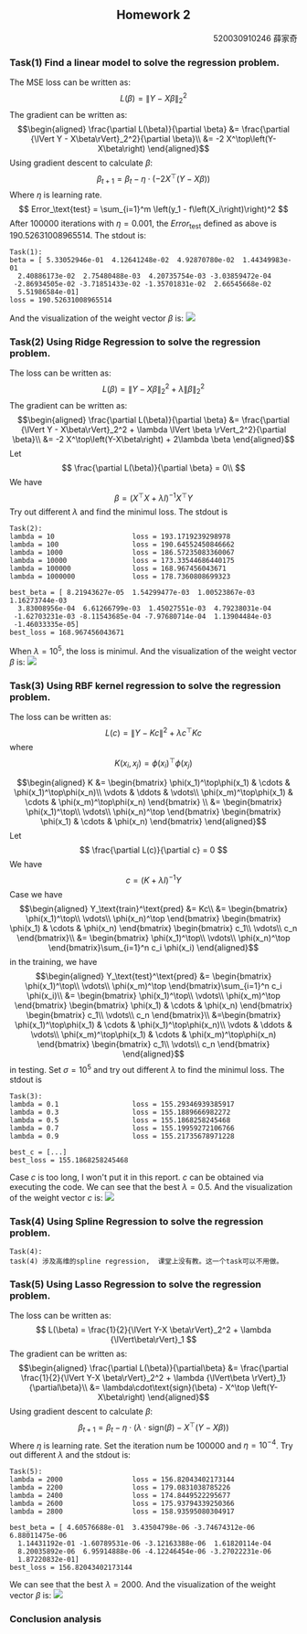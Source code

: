 <center><h2>Homework 2</h2></center>
<div align=right>520030910246 薛家奇</div>

### Task(1) Find a linear model to solve the regression problem.
The MSE loss can be written as:
$$
L(\beta) = {\lVert Y - X\beta\rVert}_2^2
$$
The gradient can be written as:
$$\begin{aligned}
    \frac{\partial L(\beta)}{\partial \beta} &= \frac{\partial {\lVert Y - X\beta\rVert}_2^2}{\partial \beta}\\
    &= -2 X^\top\left(Y-X\beta\right)
\end{aligned}$$
Using gradient descent to calculate $\beta$:
$$
\beta_{t+1} = \beta_t - \eta\cdot\left(-2 X^\top\left(Y-X\beta\right)\right)
$$
Where $\eta$ is learning rate.
$$
Error_\text{test} = \sum_{i=1}^m \left(y_1 - f\left(X_i\right)\right)^2
$$
After $100000$ iterations with $\eta = 0.001$, the $Error_\text{test}$ defined as above is $190.52631008965514$.
The stdout is:
```text
Task(1):
beta = [ 5.33052946e-01  4.12641248e-02  4.92870780e-02  1.44349983e-01
  2.40886173e-02  2.75480488e-03  4.20735754e-03 -3.03859472e-04       
 -2.86934505e-02 -3.71851433e-02 -1.35701831e-02  2.66545668e-02       
  5.51986584e-01]
loss = 190.52631008965514
```
And the visualization of the weight vector $\beta$ is: 
![](./hw2/assets/task1.svg)
### Task(2) Using Ridge Regression to solve the regression problem.
The loss can be written as:
$$
L(\beta) = {\lVert Y - X\beta\rVert}_2^2 + \lambda \lVert \beta \rVert _2^2
$$
The gradient can be written as:
$$\begin{aligned}
    \frac{\partial L(\beta)}{\partial \beta} &= \frac{\partial {\lVert Y - X\beta\rVert}_2^2 + \lambda \lVert \beta \rVert_2^2}{\partial \beta}\\
    &= -2 X^\top\left(Y-X\beta\right) + 2\lambda \beta
\end{aligned}$$
Let
$$
\frac{\partial L(\beta)}{\partial \beta} = 0\\
$$
We have
$$
\beta = \left(X^\top X + \lambda I\right)^{-1}X^\top Y
$$
Try out different $\lambda$ and find the minimul loss. The stdout is
```text
Task(2):
lambda = 10                   loss = 193.1719239298978
lambda = 100                  loss = 190.64552450846662
lambda = 1000                 loss = 186.57235083360067
lambda = 10000                loss = 173.33544686440175
lambda = 100000               loss = 168.967456043671
lambda = 1000000              loss = 178.7360808699323

best_beta = [ 8.21943627e-05  1.54299477e-03  1.00523867e-03  1.16273744e-03
  3.83008956e-04  6.61266799e-03  1.45027551e-03  4.79238031e-04
 -1.62703231e-03 -8.11543685e-04 -7.97680714e-04  1.13904484e-03
 -1.46033335e-05]
best_loss = 168.967456043671
```
When $\lambda = 10^5$, the loss is minimul.
And the visualization of the weight vector $\beta$ is:
![](./hw2/assets/task2.svg)
### Task(3) Using RBF kernel regression to solve the regression problem.
The loss can be written as:
$$
L(c) = \lVert Y-Kc\rVert^2 + \lambda c^\top Kc
$$
where
$$K(x_i, x_j) = \phi(x_i)^\top \phi(x_j)$$

$$\begin{aligned}
    K &= \begin{bmatrix}
            \phi(x_1)^\top\phi(x_1) & \cdots & \phi(x_1)^\top\phi(x_n)\\
            \vdots & \ddots & \vdots\\
            \phi(x_m)^\top\phi(x_1) & \cdots & \phi(x_m)^\top\phi(x_n)
        \end{bmatrix} \\
    &=  \begin{bmatrix}
            \phi(x_1)^\top\\
            \vdots\\
            \phi(x_n)^\top
        \end{bmatrix}
        \begin{bmatrix}
            \phi(x_1) & \cdots & \phi(x_n)
        \end{bmatrix}
\end{aligned}$$
Let
$$
\frac{\partial L(c)}{\partial c} = 0
$$
We have
$$
c = \left(K +\lambda I\right)^{-1}Y
$$
Case we have
$$\begin{aligned}
    Y_\text{train}^\text{pred} &= Kc\\
    &= \begin{bmatrix}
    \phi(x_1)^\top\\
    \vdots\\
    \phi(x_n)^\top
\end{bmatrix} \begin{bmatrix}
    \phi(x_1) &
    \cdots &
    \phi(x_n)
\end{bmatrix} \begin{bmatrix}
    c_1\\
    \vdots\\
    c_n
\end{bmatrix}\\
    &= \begin{bmatrix}
    \phi(x_1)^\top\\
    \vdots\\
    \phi(x_n)^\top
\end{bmatrix}\sum_{i=1}^n c_i \phi(x_i)
\end{aligned}$$
in the training, we have
$$\begin{aligned}
    Y_\text{test}^\text{pred} &= \begin{bmatrix}
    \phi(x_1)^\top\\
    \vdots\\
    \phi(x_m)^\top
\end{bmatrix}\sum_{i=1}^n c_i \phi(x_i)\\
    &= \begin{bmatrix}
    \phi(x_1)^\top\\
    \vdots\\
    \phi(x_m)^\top
\end{bmatrix} \begin{bmatrix}
    \phi(x_1) &
    \cdots &
    \phi(x_n)
\end{bmatrix} \begin{bmatrix}
    c_1\\
    \vdots\\
    c_n
\end{bmatrix}\\
    &=\begin{bmatrix}
        \phi(x_1)^\top\phi(x_1) & \cdots & \phi(x_1)^\top\phi(x_n)\\
        \vdots & \ddots & \vdots\\
        \phi(x_m)^\top\phi(x_1) & \cdots & \phi(x_m)^\top\phi(x_n)
    \end{bmatrix} \begin{bmatrix}
    c_1\\
    \vdots\\
    c_n
\end{bmatrix}
\end{aligned}$$
in testing.
Set $\sigma = 10^5$ and try out different $\lambda$ to find the minimul loss. The stdout is
```text
Task(3):
lambda = 0.1                  loss = 155.29346939385917  
lambda = 0.3                  loss = 155.1889666982272   
lambda = 0.5                  loss = 155.1868258245468   
lambda = 0.7                  loss = 155.19959272106766  
lambda = 0.9                  loss = 155.21735678971228  

best_c = [...]
best_loss = 155.1868258245468
```
Case $c$ is too long, I won't put it in this report. $c$ can be obtained via executing the code.
We can see that the best $\lambda = 0.5$.
And the visualization of the weight vector $c$ is:
![](./hw2/assets/task3.svg)
### Task(4) Using Spline Regression to solve the regression problem.
```text
Task(4):
task(4) 涉及高维的spline regression,  课堂上没有教。这一个task可以不用做。
```
### Task(5) Using Lasso Regression to solve the regression problem.
The loss can be written as:
$$
L(\beta) = \frac{1}{2}{\lVert Y-X \beta\rVert}_2^2 + \lambda {\lVert\beta\rVert}_1
$$
The gradient can be written as:
$$\begin{aligned}
    \frac{\partial L(\beta)}{\partial\beta} &= \frac{\partial \frac{1}{2}{\lVert Y-X \beta\rVert}_2^2 + \lambda {\lVert\beta \rVert}_1}{\partial\beta}\\
    &= \lambda\cdot\text{sign}(\beta) - X^\top \left(Y-X\beta\right)
\end{aligned}$$
Using gradient descent to calculate $\beta$:
$$
\beta_{t+1} = \beta_t - \eta\cdot\left(\lambda\cdot\text{sign}(\beta) - X^\top \left(Y-X\beta\right)\right)
$$
Where $\eta$ is learning rate.
Set the iteration num be $100000$ and $\eta = 10^{-4}$. Try out different $\lambda$ and the stdout is:
```text
Task(5):
lambda = 2000                 loss = 156.82043402173144  
lambda = 2200                 loss = 179.0831038785226   
lambda = 2400                 loss = 174.8449522295677   
lambda = 2600                 loss = 175.93794339250366  
lambda = 2800                 loss = 158.93595080304917  

best_beta = [ 4.60576688e-01  3.43504798e-06 -3.74674312e-06  6.88011475e-06
  1.14431192e-01 -1.60789531e-06 -3.12163388e-06  1.61820114e-04
  8.20035892e-06  6.95914888e-06 -4.12246454e-06 -3.27022231e-06
  1.87220832e-01]
best_loss = 156.82043402173144
```
We can see that the best $\lambda = 2000$.
And the visualization of the weight vector $\beta$ is:
![](./hw2/assets/task5.svg)

### Conclusion analysis

